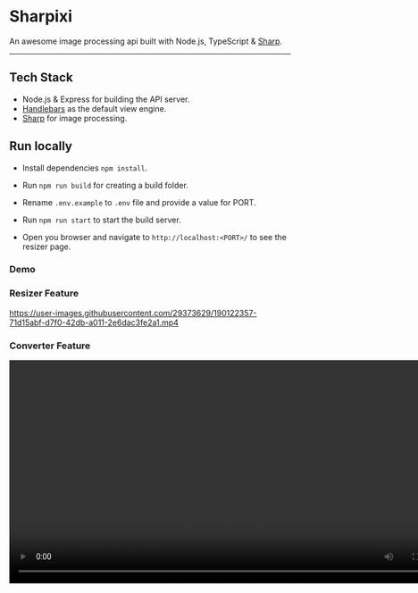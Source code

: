 # Sharpixi

An awesome image processing api built with Node.js, TypeScript & [Sharp](https://sharp.pixelplumbing.com/).

---

## Tech Stack

- Node.js & Express for building the API server.
- [Handlebars](https://handlebarsjs.com/) as the default view engine.
- [Sharp](https://sharp.pixelplumbing.com/) for image processing.

## Run locally

- Install dependencies `npm install`.

- Run `npm run build` for creating a build folder.

- Rename `.env.example` to `.env` file and provide a value for PORT.

- Run `npm run start` to start the build server.

- Open you browser and navigate to `http://localhost:<PORT>/` to see the resizer page.

### Demo

### Resizer Feature



https://user-images.githubusercontent.com/29373629/190122357-71d15abf-d7f0-42db-a011-2e6dac3fe2a1.mp4



### Converter Feature

<video src='./demos/converter.mp4' width="800"/>
